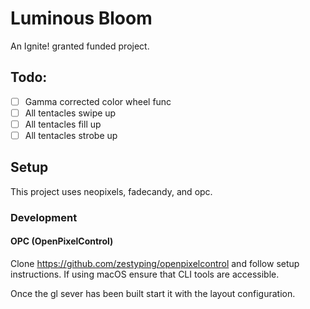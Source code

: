 # Luminous Bloom

An Ignite! granted funded project.

## Todo:

- [ ] Gamma corrected color wheel func
- [ ] All tentacles swipe up
- [ ] All tentacles fill up
- [ ] All tentacles strobe up

## Setup

This project uses neopixels, fadecandy, and opc.

### Development

#### OPC (OpenPixelControl)

Clone https://github.com/zestyping/openpixelcontrol and follow setup instructions. If using macOS ensure that CLI tools are accessible.

Once the gl sever has been built start it with the layout configuration.
